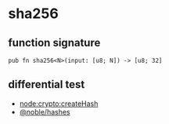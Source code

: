 # sha256

## function signature

```noir
pub fn sha256<N>(input: [u8; N]) -> [u8; 32]
```

## differential test

- [node:crypto:createHash](https://nodejs.org/docs/latest/api/crypto.html#cryptocreatehashalgorithm-options)
- [@noble/hashes](https://github.com/paulmillr/noble-hashes)
